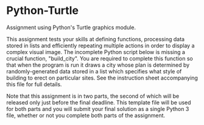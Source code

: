 # Python-Turtle
Assignment using Python's Turtle graphics module.

This assignment tests your skills at defining functions, processing data stored in lists and efficiently repeating multiple actions in order to display a complex visual image. The incomplete Python script below is missing a crucial function, "build_city". You are required to complete this function so that when the program is run it draws a city whose plan is determined by randomly-generated data stored in a list which specifies what style of building to erect on particular sites. See the instruction sheet accompanying this file for full details.

Note that this assignment is in two parts, the second of which will be released only just before the final deadline. This template file will be used for both parts and you will submit your final solution as a single Python 3 file, whether or not you complete both parts of the assignment.
